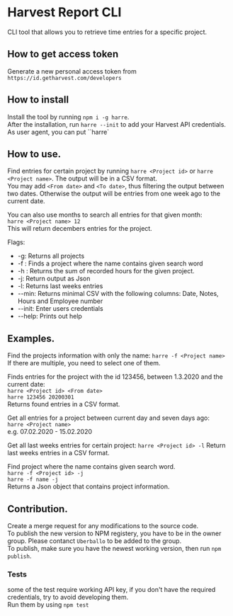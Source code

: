 # Harvest Report CLI  
CLI tool that allows you to retrieve time entries for a specific project.  

## How to get access token  
Generate a new personal access token from ``https://id.getharvest.com/developers``  


## How to install
Install the tool by running `npm i -g harre`.  
After the installation, run ``harre --init`` to add your Harvest API credentials.  As user agent, you can put ``harre`  

## How to use.  
Find entries for certain project by running ``harre <Project id>`` or ``harre <Project name>``.  The output will be in a CSV format.  
You may add `<From date>` and `<To date>`, thus filtering the output between two dates. Otherwise the output will be entries from one week ago to the current date.    

You can also use months to search all entries for that given month:  
 `harre <Project name> 12`  
 This will return decembers entries for the project.

Flags:
   * -g: Returns all projects
   * -f <Project name>: Finds a project where the name contains given search word
   * -h <Project name>: Returns the sum of recorded hours for the given project.
   * -j: Return output as Json   
   * -l: Returns last weeks entries 
   * --min: Returns minimal CSV with the following columns: Date, Notes, Hours and Employee number  
   * --init: Enter users credentials
   * --help: Prints out help
   
## Examples.  
Find the projects information with only the name:
`harre -f <Project name>`
If there are multiple, you need to select one of them.

Finds entries for the project with the id 123456, between 1.3.2020 and the current date:  
`harre <Project id> <From date>`  
`harre 123456 20200301`  
Returns found entries in a CSV format.  

Get all entries for a project between current day and seven days ago:  
`harre <Project name>`  
e.g. 07.02.2020 - 15.02.2020

Get all last weeks entries for certain project:
`harre <Project id> -l`
Return last weeks entries in a CSV format.

Find project where the name contains given search word.  
`harre -f <Project id> -j`  
`harre -f name -j`  
Returns a Json object that contains project information.  

## Contribution. 
Create a merge request for any modifications to the source code.  
To publish the new version to NPM registery, you have to be in the owner group. Please contanct `Uberballo` to be added to the group.  
To publish, make sure you have the newest working version, then run `npm publish`.  

### Tests
some of the test require working API key, if you don't have the required credentials, try to avoid developing them.  
Run them by using `npm test`  